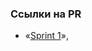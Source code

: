 ### **Ссылки на PR**

- «[Sprint 1](https://github.com/alexkleymenov98/middle.messenger.praktikum.yandex/pull/1)»,
